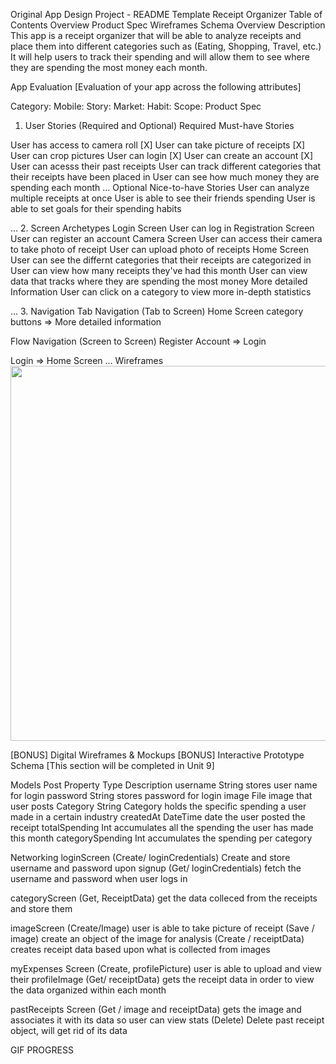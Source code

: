 Original App Design Project - README Template
Receipt Organizer
Table of Contents
Overview
Product Spec
Wireframes
Schema
Overview
Description
This app is a receipt organizer that will be able to analyze receipts and place them into different categories such as (Eating, Shopping, Travel, etc.) It will help users to track their spending and will allow them to see where they are spending the most money each month. 

App Evaluation
[Evaluation of your app across the following attributes]

Category:
Mobile:
Story:
Market:
Habit:
Scope:
Product Spec
1. User Stories (Required and Optional)
Required Must-have Stories

User has access to camera roll [X] 
User can take picture of receipts [X]
User can crop pictures
User can login [X]
User can create an account [X]
User can acesss their past receipts
User can track different categories that their receipts have been placed in
User can see how much money they are spending each month
…
Optional Nice-to-have Stories
User can analyze multiple receipts at once
User is able to see their friends spending
User is able to set goals for their spending habits


…
2. Screen Archetypes
Login Screen
  User can log in 
Registration Screen
  User can register an account
Camera Screen
  User can access their camera to take photo of receipt
  User can upload photo of receipts
Home Screen
  User can see the differnt categories that their receipts are categorized in
  User can view how many receipts they've had this month
  User can view data that tracks where they are spending the most money
More detailed Information
  User can click on a category to view more in-depth statistics

…
3. Navigation
Tab Navigation (Tab to Screen)
Home Screen category buttons =>
More detailed information

Flow Navigation (Screen to Screen)
Register Account =>
Login

Login =>
Home Screen
…
Wireframes
<img src="https://i.imgur.com/8RmjiCV.png" width=600>


[BONUS] Digital Wireframes & Mockups
[BONUS] Interactive Prototype
Schema
[This section will be completed in Unit 9]

Models
Post
Property	        Type	     Description
username	       String	         stores user name for login
password	       String           stores password for login
image	            File	           image that user posts
Category         String	        Category holds the specific spending a user made in a certain industry
createdAt	      DateTime	      date the user posted the receipt
totalSpending     Int         accumulates all the spending the user has made this month
categorySpending   Int         accumulates the spending per category

Networking
loginScreen
(Create/ loginCredentials) Create and store username and password upon signup
(Get/ loginCredentials) fetch the username and password when user logs in

categoryScreen
(Get, ReceiptData) get the data colleced from the receipts and store them

imageScreen
(Create/Image) user is able to take picture of receipt
(Save / image) create an object of the image for analysis
(Create / receiptData) creates receipt data based upon what is collected from images

myExpenses Screen
(Create, profilePicture) user is able to upload and view their profileImage
(Get/ receiptData) gets the receipt data in order to view the data organized within each month

pastReceipts Screen
(Get / image and receiptData) gets the image and associates it with its data so user can view stats
(Delete) Delete past receipt object, will get rid of its data

GIF PROGRESS
